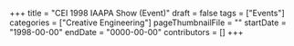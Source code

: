 +++
title = "CEI 1998 IAAPA Show (Event)"
draft = false
tags = ["Events"]
categories = ["Creative Engineering"]
pageThumbnailFile = ""
startDate = "1998-00-00"
endDate = "0000-00-00"
contributors = []
+++

